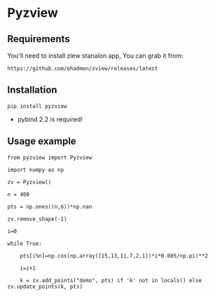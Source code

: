 
Pyzview
===========

Requirements
------------

You'll need to install ziew stanalon app, You can grab it from:


``https://github.com/ohadmen/zview/releases/latest``

Installation
------------
    pip install pyzview
   * pybind 2.2 is required!  
   


Usage example
-------------
    from pyzview import Pyzview

    import numpy as np
    
    zv = Pyzview()

    n = 400

    pts = np.ones((n,6))*np.nan

    zv.remove_shape(-1)

    i=0

    while True:

        pts[i%n]=np.cos(np.array([15,13,11,7,2,1])*i*0.005/np.pi)**2

        i=i+1
        
        k = zv.add_points("demo", pts) if 'k' not in locals() else zv.update_points(k, pts)
